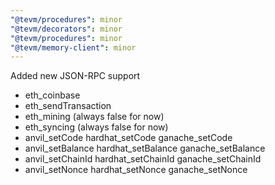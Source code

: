```yaml
---
"@tevm/procedures": minor
"@tevm/decorators": minor
"@tevm/procedures": minor
"@tevm/memory-client": minor
---
```


Added new JSON-RPC support

- eth_coinbase
- eth_sendTransaction
- eth_mining (always false for now)
- eth_syncing (always false for now)
- anvil_setCode hardhat_setCode ganache_setCode
- anvil_setBalance hardhat_setBalance ganache_setBalance
- anvil_setChainId hardhat_setChainId ganache_setChainId
- anvil_setNonce hardhat_setNonce ganache_setNonce
